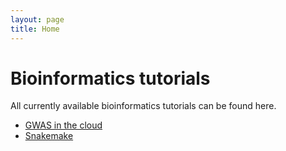 ```yaml
---
layout: page
title: Home
---
```


Bioinformatics tutorials
===========================================

All currently available bioinformatics tutorials can be found here.

- [GWAS in the cloud](./GWAS-in-the-cloud/index.md)
- [Snakemake](./Snakemake/index.md)
